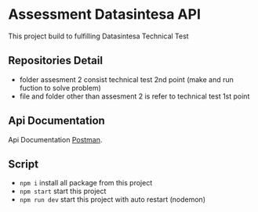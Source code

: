 # Assessment Datasintesa API
This project build to fulfilling Datasintesa Technical Test

## Repositories Detail
- folder assesment 2 consist technical test 2nd point (make and run fuction to solve problem)
- file and folder other than assesment 2 is refer to technical test 1st point
## Api Documentation
Api Documentation [Postman](https://documenter.getpostman.com/view/13002829/VUxUL4v4).
## Script
- `npm i` install all package from this project
- `npm start` start this project
- `npm run dev` start this project with auto restart (nodemon)